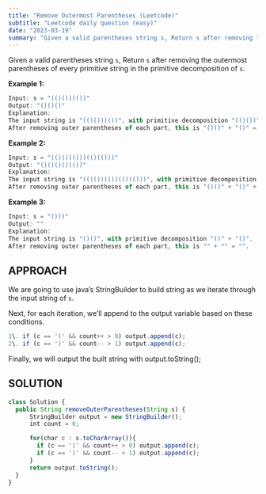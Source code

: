 ```yaml
---
title: "Remove Outermost Parentheses (Leetcode)"
subtitle: "Leetcode daily question (easy)"
date: "2023-03-19"
summary: "Given a valid parentheses string s, Return s after removing the outermost parentheses of every primitive string in the primitive decomposition of s."
---
```


Given a valid parentheses string `s`, Return `s` after removing the outermost parentheses of every primitive string in the primitive decomposition of  `s`.

**Example 1:**

```js
Input: s = "(()())(())"
Output: "()()()"
Explanation:
The input string is "(()())(())", with primitive decomposition "(()())" + "(())".
After removing outer parentheses of each part, this is "()()" + "()" = "()()()".
```

**Example 2:**

```js
Input: s = "(()())(())(()(()))"
Output: "()()()()(())"
Explanation:
The input string is "(()())(())(()(()))", with primitive decomposition "(()())" + "(())" + "(()(()))".
After removing outer parentheses of each part, this is "()()" + "()" + "()(())" = "()()()()(())".
```

**Example 3:**

```js
Input: s = "()()"
Output: ""
Explanation:
The input string is "()()", with primitive decomposition "()" + "()".
After removing outer parentheses of each part, this is "" + "" = "".
```

## APPROACH

We are going to use java’s StringBuilder to build string as we iterate through the input string of `s`.

Next, for each iteration, we’ll append to the output variable based on these conditions.

```js
1\. if (c == '(' && count++ > 0) output.append(c);
2\. if (c == ')' && count-- > 1) output.append(c);
```

Finally, we will output the built string with output.toString();

## SOLUTION

```js
class Solution {
  public String removeOuterParentheses(String s) {
      StringBuilder output = new StringBuilder();
      int count = 0;

      for(char c : s.toCharArray()){
        if (c == '(' && count++ > 0) output.append(c);
        if (c == ')' && count-- > 1) output.append(c);
      }
      return output.toString();
  }
}
```